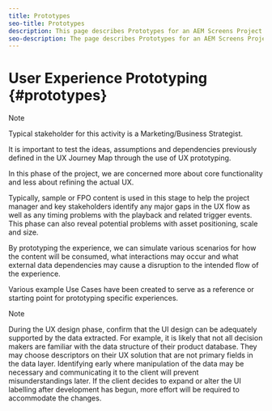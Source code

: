 ```yaml
---
title: Prototypes
seo-title: Prototypes
description: This page describes Prototypes for an AEM Screens Project
seo-description: The page describes Prototypes for an AEM Screens Project
---
```


# User Experience Prototyping {#prototypes}

>[!NOTE]
>
>Typical stakeholder for this activity is a Marketing/Business Strategist.

It is important to test the ideas, assumptions and dependencies previously defined in the UX Journey Map through the use of UX prototyping. 

In this phase of the project, we are concerned more about core functionality and less about refining the actual UX. 

Typically, sample or FPO content is used in this stage to help the project manager and key stakeholders identify any major gaps in the UX flow as well as any timing problems with the playback and related trigger events.
This phase can also reveal potential problems with asset positioning, scale and size.

By prototyping the experience, we can simulate various scenarios for how the content will be consumed, what interactions may occur and what external data dependencies may cause a disruption to the intended flow of the experience.

Various example Use Cases have been created to serve as a reference or starting point for prototyping specific experiences.


>[!NOTE]
> During the UX design phase, confirm that the UI design can be adequately supported by the data extracted.
> For example, it is likely that not all decision makers are familiar with the data structure of their product database. They may choose descriptors on their UX solution that are not primary fields in the data layer. Identifying early where manipulation of the data may be necessary and communicating it to the client will prevent misunderstandings later. If the client decides to expand or alter the UI labelling after development has begun, more effort will be required to accommodate the changes.
